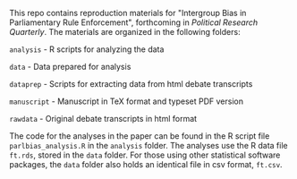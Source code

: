 This repo contains reproduction materials for "Intergroup Bias in Parliamentary Rule Enforcement", forthcoming in *Political Research Quarterly*. The materials are organized in the following folders:

`analysis` - R scripts for analyzing the data

`data` - Data prepared for analysis

`dataprep` - Scripts for extracting data from html debate transcripts

`manuscript` - Manuscript in TeX format and typeset PDF version

`rawdata` - Original debate transcripts in html format

The code for the analyses in the paper can be found in the R script file `parlbias_analysis.R` in the `analysis` folder. The analyses use the R data file `ft.rds`, stored in the `data` folder. For those using other statistical software packages, the `data` folder also holds an identical file in csv format, `ft.csv`.

